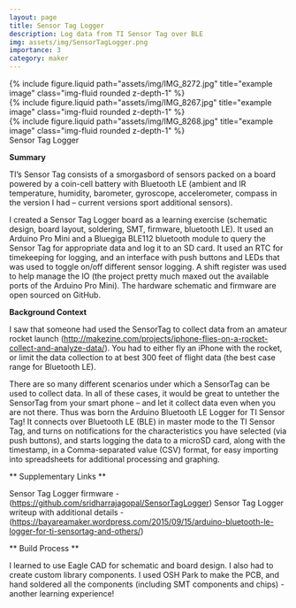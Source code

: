 ```yaml
---
layout: page
title: Sensor Tag Logger
description: Log data from TI Sensor Tag over BLE
img: assets/img/SensorTagLogger.png
importance: 3
category: maker
---
```


<div class="row justify-content-sm-center">
    <div class="col-sm-4 mt-3 mt-md-0">
        {% include figure.liquid path="assets/img/IMG_8272.jpg" title="example image" class="img-fluid rounded z-depth-1" %}
    </div>
    <div class="col-sm-4 mt-3 mt-md-0">
        {% include figure.liquid path="assets/img/IMG_8267.jpg" title="example image" class="img-fluid rounded z-depth-1" %}
        </div>
    <div class="col-sm-4 mt-3 mt-md-0">
        {% include figure.liquid path="assets/img/IMG_8268.jpg" title="example image" class="img-fluid rounded z-depth-1" %}
    </div>
</div>
<div class="caption">
    Sensor Tag Logger
</div>

**Summary**

TI’s Sensor Tag consists of a smorgasbord of sensors packed on a board
powered by a coin-cell battery with Bluetooth LE (ambient and IR
temperature, humidity, barometer, gyroscope, accelerometer, compass in
the version I had – current versions sport additional sensors).

I created a Sensor Tag Logger board as a learning exercise (schematic
design, board layout, soldering, SMT, firmware, bluetooth LE). It used
an Arduino Pro Mini and a Bluegiga BLE112 bluetooth module to query
the Sensor Tag for appropriate data and log it to an SD card. It used
an RTC for timekeeping for logging, and an interface with push buttons
and LEDs that was used to toggle on/off different sensor logging. A
shift register was used to help manage the IO (the project pretty much
maxed out the available ports of the Arduino Pro Mini). The hardware
schematic and firmware are open sourced on GitHub.

**Background Context**

I saw that someone had used the SensorTag to collect data from an
amateur rocket launch
(http://makezine.com/projects/iphone-flies-on-a-rocket-collect-and-analyze-data/). You
had to either fly an iPhone with the rocket, or limit the data
collection to at best 300 feet of flight data (the best case range for
Bluetooth LE).

There are so many different scenarios under which a
SensorTag can be used to collect data. In all of these cases, it would
be great to untether the SensorTag from your smart phone – and let it
collect data even when you are not there. Thus was born the Arduino
Bluetooth LE Logger for TI Sensor Tag! It connects over Bluetooth LE
(BLE) in master mode to the TI Sensor Tag, and turns on notifications
for the characteristics you have selected (via push buttons), and
starts logging the data to a microSD card, along with the timestamp,
in a Comma-separated value (CSV) format, for easy importing into
spreadsheets for additional processing and graphing.

** Supplementary Links **

Sensor Tag Logger firmware - (https://github.com/sridharrajagopal/SensorTagLogger)
Sensor Tag Logger writeup with additional details -
(https://bayareamaker.wordpress.com/2015/09/15/arduino-bluetooth-le-logger-for-ti-sensortag-and-others/)

** Build Process **

I learned to use Eagle CAD for schematic and board design. I also had
to create custom library components. I used OSH Park to make the PCB,
and hand soldered all the components (including SMT components and
chips) - another learning experience!
